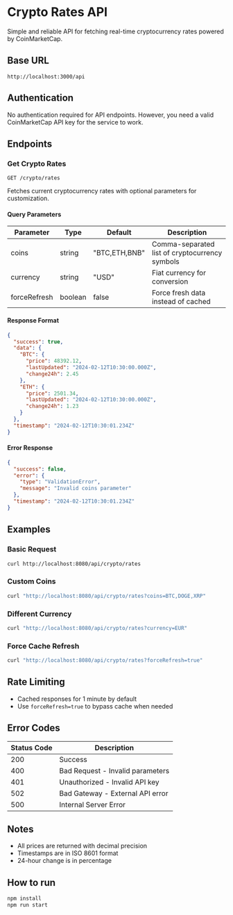 # Crypto Rates API

Simple and reliable API for fetching real-time cryptocurrency rates powered by CoinMarketCap.

## Base URL
```
http://localhost:3000/api
```

## Authentication
No authentication required for API endpoints. However, you need a valid CoinMarketCap API key for the service to work.

## Endpoints

### Get Crypto Rates
```
GET /crypto/rates
```

Fetches current cryptocurrency rates with optional parameters for customization.

#### Query Parameters

| Parameter | Type | Default | Description |
|-----------|------|---------|-------------|
| coins | string | "BTC,ETH,BNB" | Comma-separated list of cryptocurrency symbols |
| currency | string | "USD" | Fiat currency for conversion |
| forceRefresh | boolean | false | Force fresh data instead of cached |

#### Response Format

```json
{
  "success": true,
  "data": {
    "BTC": {
      "price": 48392.12,
      "lastUpdated": "2024-02-12T10:30:00.000Z",
      "change24h": 2.45
    },
    "ETH": {
      "price": 2501.34,
      "lastUpdated": "2024-02-12T10:30:00.000Z",
      "change24h": 1.23
    }
  },
  "timestamp": "2024-02-12T10:30:01.234Z"
}
```

#### Error Response

```json
{
  "success": false,
  "error": {
    "type": "ValidationError",
    "message": "Invalid coins parameter"
  },
  "timestamp": "2024-02-12T10:30:01.234Z"
}
```

## Examples

### Basic Request
```bash
curl http://localhost:8080/api/crypto/rates
```

### Custom Coins
```bash
curl "http://localhost:8080/api/crypto/rates?coins=BTC,DOGE,XRP"
```

### Different Currency
```bash
curl "http://localhost:8080/api/crypto/rates?currency=EUR"
```

### Force Cache Refresh
```bash
curl "http://localhost:8080/api/crypto/rates?forceRefresh=true"
```

## Rate Limiting

- Cached responses for 1 minute by default
- Use `forceRefresh=true` to bypass cache when needed

## Error Codes

| Status Code | Description |
|-------------|-------------|
| 200 | Success |
| 400 | Bad Request - Invalid parameters |
| 401 | Unauthorized - Invalid API key |
| 502 | Bad Gateway - External API error |
| 500 | Internal Server Error |

## Notes
- All prices are returned with decimal precision
- Timestamps are in ISO 8601 format
- 24-hour change is in percentage

## How to run

```bash
npm install
npm run start
```
